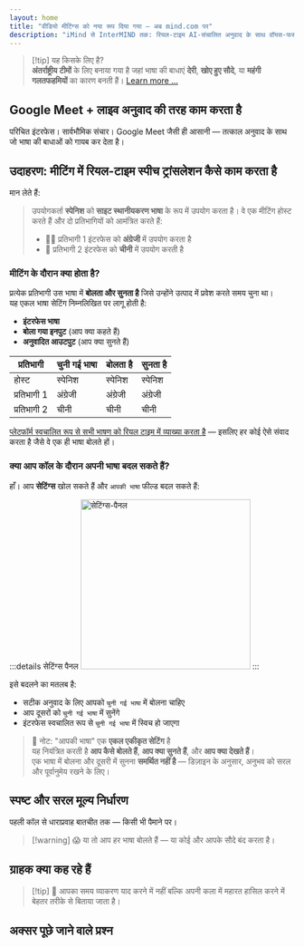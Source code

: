 ```yaml
---
layout: home
title: "वीडियो मीटिंग्स को नया रूप दिया गया — अब mind.com पर"
description: "iMind से InterMIND तक: रियल-टाइम AI-संचालित अनुवाद के साथ वॉयस-फर्स्ट वीडियो कॉल्स।"
---
```


<script setup>
import HomeUSPSection from './HomeUSPSection.vue'
import HowItWorksSection from './HowItWorksSection.vue'
import PricingPlansSection from './PricingPlansSection.vue'
import FAQSection from './FAQSection.vue'
import HomeFooterSection from './HomeFooterSection.vue'
</script>

<HeroSection
  title="वीडियो मीटिंग्स को नया रूप दिया गया <br>— अब **mind.com** पर"
  text="iMind से InterMIND तक: लाइव स्पीच ट्रांसलेशन के साथ वॉयस-फर्स्ट वीडियो कॉल्स।">
<AuthButton text="अभी शुरू करें" buttonClass="brand"/>
</HeroSection>

<HomeUSPSection />

> [!tip] यह किसके लिए है?  
> **अंतर्राष्ट्रीय टीमों** के लिए बनाया गया है जहां भाषा की बाधाएं **देरी**, **खोए हुए सौदे**, या **महंगी गलतफहमियों** का कारण बनती हैं। [Learn more ...](./product/overview/markets)

## Google Meet + लाइव अनुवाद की तरह काम करता है

परिचित इंटरफेस। सार्वभौमिक संचार। Google Meet जैसी ही आसानी — तत्काल अनुवाद के साथ जो भाषा की बाधाओं को गायब कर देता है।

<HowItWorksSection />

<span id="Example"></span>

## उदाहरण: मीटिंग में रियल-टाइम स्पीच ट्रांसलेशन कैसे काम करता है

मान लेते हैं:

> उपयोगकर्ता **स्पेनिश** को **साइट स्थानीयकरण भाषा** के रूप में उपयोग करता है। वे एक मीटिंग होस्ट करते हैं और दो प्रतिभागियों को आमंत्रित करते हैं:
>
> - 🧑‍💼 प्रतिभागी 1 इंटरफेस को **अंग्रेजी** में उपयोग करता है
> - 👩 प्रतिभागी 2 इंटरफेस को **चीनी** में उपयोग करती है

### मीटिंग के दौरान क्या होता है?

प्रत्येक प्रतिभागी उस भाषा में **बोलता और सुनता है** जिसे उन्होंने उत्पाद में प्रवेश करते समय चुना था।  
यह एकल भाषा सेटिंग निम्नलिखित पर लागू होती है:

- **इंटरफेस भाषा**
- **बोला गया इनपुट** (आप क्या कहते हैं)
- **अनुवादित आउटपुट** (आप क्या सुनते हैं)

| प्रतिभागी     | चुनी गई भाषा | बोलता है | सुनता है |
| ------------- | ------------ | -------- | ------- |
| होस्ट         | स्पेनिश      | स्पेनिश   | स्पेनिश  |
| प्रतिभागी 1   | अंग्रेजी     | अंग्रेजी  | अंग्रेजी |
| प्रतिभागी 2   | चीनी        | चीनी     | चीनी    |

[प्लेटफॉर्म स्वचालित रूप से सभी भाषण को रियल टाइम में व्याख्या करता है](./product/overview/how-it-works) — इसलिए हर कोई ऐसे संवाद करता है जैसे वे एक ही भाषा बोलते हों।

### क्या आप कॉल के दौरान अपनी भाषा बदल सकते हैं?

हाँ। आप **सेटिंग्स** खोल सकते हैं और `आपकी भाषा` फील्ड बदल सकते हैं:

:::details सेटिंग्स पैनल
<img src="/settings.png" alt="सेटिंग्स-पैनल" width="300px" />
:::

इसे बदलने का मतलब है:

- सटीक अनुवाद के लिए आपको `चुनी गई भाषा` में बोलना चाहिए
- आप दूसरों को `चुनी गई भाषा` में सुनेंगे
- इंटरफेस स्वचालित रूप से `चुनी गई भाषा` में स्विच हो जाएगा

> 📌 नोट: "आपकी भाषा" एक **एकल एकीकृत सेटिंग** है  
> यह नियंत्रित करती है **आप कैसे बोलते हैं**, **आप क्या सुनते हैं**, और **आप क्या देखते हैं**।  
> एक भाषा में बोलना और दूसरी में सुनना **समर्थित नहीं है** — डिज़ाइन के अनुसार, अनुभव को सरल और पूर्वानुमेय रखने के लिए।

## स्पष्ट और सरल मूल्य निर्धारण

पहली कॉल से धाराप्रवाह बातचीत तक — किसी भी पैमाने पर।

<PricingPlansSection />

> [!warning] 😱 या तो आप हर भाषा बोलते हैं — या कोई और आपके सौदे बंद करता है।

<span id="Testimonials"></span>

## ग्राहक क्या कह रहे हैं

<AutoScrollTestimonials testimonialsUrl="/testimonials.json"/>

> [!tip] 🥇 आपका समय व्याकरण याद करने में नहीं बल्कि अपनी कला में महारत हासिल करने में बेहतर तरीके से बिताया जाता है।

## अक्सर पूछे जाने वाले प्रश्न

<FAQSection />
<HomeFooterSection />